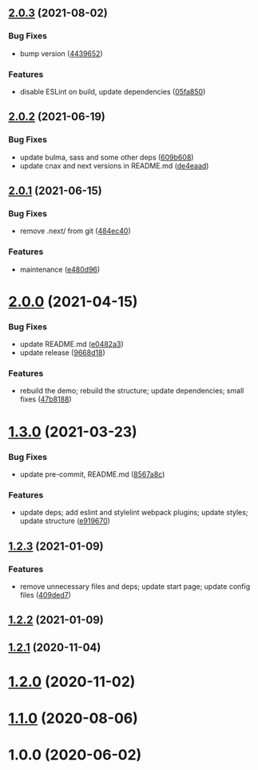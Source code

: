 ## [2.0.3](https://github.com/hotepp/create-next-app-extended/compare/2.0.2...2.0.3) (2021-08-02)


### Bug Fixes

* bump version ([4439652](https://github.com/hotepp/create-next-app-extended/commit/443965296a6680038af3282c7658c2fcda4ace86))


### Features

* disable ESLint on build, update dependencies ([05fa850](https://github.com/hotepp/create-next-app-extended/commit/05fa85007746dd859743f3b8ec89935d87771391))



## [2.0.2](https://github.com/hotepp/create-next-app-extended/compare/2.0.1...2.0.2) (2021-06-19)


### Bug Fixes

* update bulma, sass and some other deps ([609b608](https://github.com/hotepp/create-next-app-extended/commit/609b608856965764d633ab2fcee9147d1c5adc69))
* update cnax and next versions in README.md ([de4eaad](https://github.com/hotepp/create-next-app-extended/commit/de4eaadb439d03fb8921ab995b55fd178abb9e03))



## [2.0.1](https://github.com/hotepp/create-next-app-extended/compare/2.0.0...2.0.1) (2021-06-15)


### Bug Fixes

* remove .next/ from git ([484ec40](https://github.com/hotepp/create-next-app-extended/commit/484ec4099a629df6b7dd89c80f7cc82235c77b0e))


### Features

* maintenance ([e480d96](https://github.com/hotepp/create-next-app-extended/commit/e480d96f6a6b03c4c42fcc49ba9ba5bed1a3e1a6))



# [2.0.0](https://github.com/hotepp/create-next-app-extended/compare/1.3.0...2.0.0) (2021-04-15)


### Bug Fixes

* update README.md ([e0482a3](https://github.com/hotepp/create-next-app-extended/commit/e0482a302301fa80c2a8b609a41422d822bc1938))
* update release ([9668d18](https://github.com/hotepp/create-next-app-extended/commit/9668d1899d67d530bc67542ec1fed27582aa8569))


### Features

* rebuild the demo; rebuild the structure; update dependencies; small fixes ([47b8188](https://github.com/hotepp/create-next-app-extended/commit/47b8188ba66233fd6c395714c09380e44df6e80b))



# [1.3.0](https://github.com/hotepp/create-next-app-extended/compare/1.2.3...1.3.0) (2021-03-23)


### Bug Fixes

* update pre-commit, README.md ([8567a8c](https://github.com/hotepp/create-next-app-extended/commit/8567a8caf3afbc024398a06c09b8dd4122a565ca))


### Features

* update deps; add eslint and stylelint webpack plugins; update styles; update structure ([e919670](https://github.com/hotepp/create-next-app-extended/commit/e9196706562981d844cfde361292dca86986c73e))



## [1.2.3](https://github.com/hotepp/create-next-app-extended/compare/1.2.2...1.2.3) (2021-01-09)


### Features

* remove unnecessary files and deps; update start page; update config files ([409ded7](https://github.com/hotepp/create-next-app-extended/commit/409ded7a0ea40c64541bb0a094ee9a8dea2a8a5f))



## [1.2.2](https://github.com/hotepp/create-next-app-extended/compare/1.2.1...1.2.2) (2021-01-09)



## [1.2.1](https://github.com/hotepp/create-next-app-extended/compare/1.2.0...1.2.1) (2020-11-04)



# [1.2.0](https://github.com/hotepp/create-next-app-extended/compare/1.1.0...1.2.0) (2020-11-02)



# [1.1.0](https://github.com/hotepp/create-next-app-extended/compare/1.0.0...1.1.0) (2020-08-06)



# 1.0.0 (2020-06-02)



